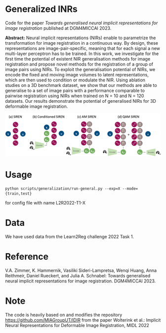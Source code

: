 
# Generalized INRs
Code for the paper *Towards generalised neural implicit representations for image registration* published at DGM4MICCAI 2023.

**Abstract:**
Neural implicit representations (NIRs) enable to parametrize the transformation for image registration in a continuous way. By design, these representations are image-pair-specific, meaning that for each signal a new multi-layer perceptron has to be trained. In this work, we investigate for the first time the potential of existent NIR generalisation methods for image registration and propose novel methods for the registration of a group of image pairs using NIRs. To exploit the generalisation potential of NIRs, we encode the fixed and moving image volumes to latent representations, which are then used to condition or modulate the NIR. Using ablation studies on a 3D benchmark dataset, we show that our methods are able to generalise to a set of image pairs with a performance comparable to pairwise registration using NIRs when trained on N = 10 and N = 120 datasets. Our results demonstrate the potential of generalised NIRs for 3D deformable image registration.

![Method overview!](Fig1_architectures.png "Method overview")

# Usage
    python scripts/generalization/run-general.py --exp=X --mode={train,test}

for config file with name L2R2022-T1-X

# Data
We have used data from the Learn2Reg challenge 2022 Task 1.

# Reference
V.A. Zimmer, K. Hammernik, Vasiliki Sideri-Lampretsa, Wenqi Huang, Anna Reithmeir, Daniel Rueckert, and Julia A. Schnabel: Towards generalised neural implicit representations for image registration. DGM4MICCAI 2023.

# Note
The code is heavily based on and modifies the repository https://github.com/MIAGroupUT/IDIR from the paper
Wolterink et al.: Implicit Neural Representations for Deformable Image Registration, MIDL 2022

